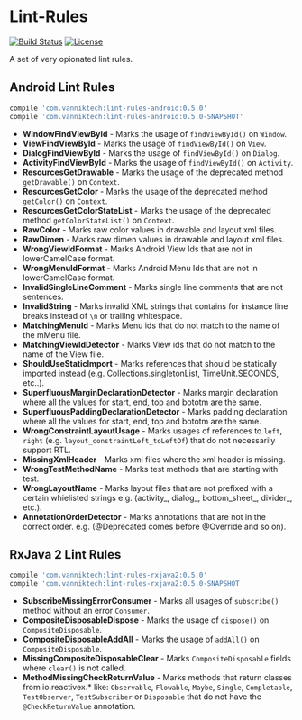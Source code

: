 Lint-Rules
==========

[![Build Status](https://travis-ci.org/vanniktech/lint-rules.svg?branch=master)](https://travis-ci.org/vanniktech/lint-rules?branch=master)
[![License](http://img.shields.io/:license-apache-blue.svg)](http://www.apache.org/licenses/LICENSE-2.0.html)

A set of very opionated lint rules.

## Android Lint Rules

```groovy
compile 'com.vanniktech:lint-rules-android:0.5.0'
compile 'com.vanniktech:lint-rules-android:0.5.0-SNAPSHOT'
```

- **WindowFindViewById** - Marks the usage of `findViewById()` on `Window`.
- **ViewFindViewById** - Marks the usage of `findViewById()` on `View`.
- **DialogFindViewById** - Marks the usage of `findViewById()` on `Dialog`.
- **ActivityFindViewById** - Marks the usage of `findViewById()` on `Activity`.
- **ResourcesGetDrawable** - Marks the usage of the deprecated method `getDrawable()` on `Context`.
- **ResourcesGetColor** - Marks the usage of the deprecated method `getColor()` on `Context`.
- **ResourcesGetColorStateList** - Marks the usage of the deprecated method `getColorStateList()` on `Context`.
- **RawColor** - Marks raw color values in drawable and layout xml files.
- **RawDimen** - Marks raw dimen values in drawable and layout xml files.
- **WrongViewIdFormat** - Marks Android View Ids that are not in lowerCamelCase format.
- **WrongMenuIdFormat** - Marks Android Menu Ids that are not in lowerCamelCase format.
- **InvalidSingleLineComment** - Marks single line comments that are not sentences.
- **InvalidString** - Marks invalid XML strings that contains for instance line breaks instead of `\n` or trailing whitespace.
- **MatchingMenuId** - Marks Menu ids that do not match to the name of the mMenu file.
- **MatchingViewIdDetector** - Marks View ids that do not match to the name of the View file.
- **ShouldUseStaticImport** - Marks references that should be statically imported instead (e.g. Collections.singletonList, TimeUnit.SECONDS, etc..).
- **SuperfluousMarginDeclarationDetector** - Marks margin declaration where all the values for start, end, top and bototm are the same.
- **SuperfluousPaddingDeclarationDetector** - Marks padding declaration where all the values for start, end, top and bototm are the same.
- **WrongConstraintLayoutUsage** - Marks usages of references to `left`, `right` (e.g. `layout_constraintLeft_toLeftOf`) that do not necessarily support RTL.
- **MissingXmlHeader** - Marks xml files where the xml header is missing.
- **WrongTestMethodName** - Marks test methods that are starting with test.
- **WrongLayoutName** - Marks layout files that are not prefixed with a certain whielisted strings e.g. (activity_, dialog_, bottom_sheet_, divider_, etc.).
- **AnnotationOrderDetector** - Marks annotations that are not in the correct order. e.g. (@Deprecated comes before @Override and so on).

## RxJava 2 Lint Rules

```groovy
compile 'com.vanniktech:lint-rules-rxjava2:0.5.0'
compile 'com.vanniktech:lint-rules-rxjava2:0.5.0-SNAPSHOT
```

- **SubscribeMissingErrorConsumer** - Marks all usages of `subscribe()` method without an error `Consumer`.
- **CompositeDisposableDispose** - Marks the usage of `dispose()` on `CompositeDisposable`.
- **CompositeDisposableAddAll** - Marks the usage of `addAll()` on `CompositeDisposable`.
- **MissingCompositeDisposableClear** - Marks `CompositeDisposable` fields where `clear()` is not called.
- **MethodMissingCheckReturnValue** - Marks methods that return classes from io.reactivex.* like: `Observable`, `Flowable`, `Maybe`, `Single`, `Completable`, `TestObserver`, `TestSubscriber` or `Disposable` that do not have the `@CheckReturnValue` annotation.